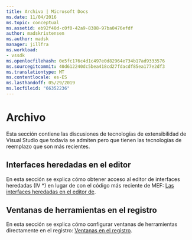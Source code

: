 ```yaml
---
title: Archivo | Microsoft Docs
ms.date: 11/04/2016
ms.topic: conceptual
ms.assetid: eb92f40d-c0f0-42a9-8388-97ba0476efdf
author: madskristensen
ms.author: madsk
manager: jillfra
ms.workload:
- vssdk
ms.openlocfilehash: 0e5fc176c4d1c497e0d82964e734b17ad9333576
ms.sourcegitcommit: 40d612240dc5bea418cd27fdacdf85ea177e2df3
ms.translationtype: MT
ms.contentlocale: es-ES
ms.lasthandoff: 05/29/2019
ms.locfileid: "66352236"
---
```

# <a name="archive"></a>Archivo
Esta sección contiene las discusiones de tecnologías de extensibilidad de Visual Studio que todavía se admiten pero que tienen las tecnologías de reemplazo que son más recientes.

## <a name="legacy-interfaces-in-the-editor"></a>Interfaces heredadas en el editor
 En esta sección se explica cómo obtener acceso al editor de interfaces heredadas (IV *) en lugar de con el código más reciente de MEF: [Las interfaces heredadas en el editor de](../extensibility/legacy-interfaces-in-the-editor.md).

## <a name="tool-windows-in-the-registry"></a>Ventanas de herramientas en el registro
 En esta sección se explica cómo configurar ventanas de herramientas directamente en el registro: [Ventanas en el registro](../extensibility/tool-windows-in-the-registry.md).